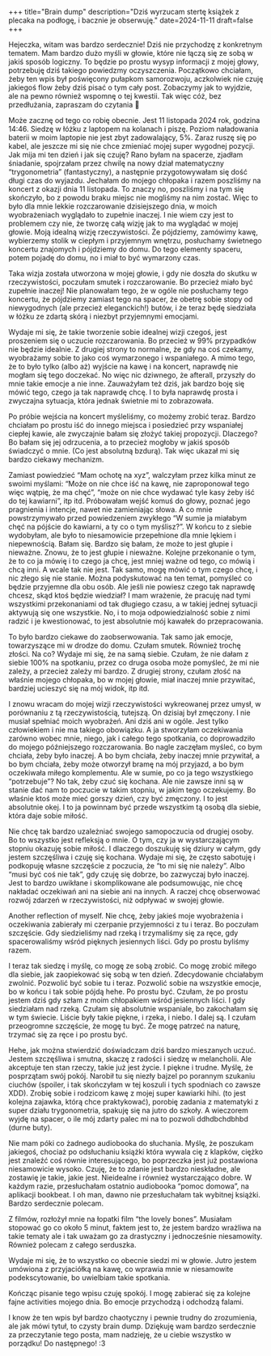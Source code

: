 +++
title="Brain dump"
description="Dziś wyrzucam stertę książek z plecaka na podłogę, i bacznie je obserwuję."
date=2024-11-11
draft=false
+++



Hejeczka, witam was bardzo serdecznie! Dziś nie przychodzę z konkretnym tematem. Mam bardzo dużo myśli w głowie, które nie łączą się ze sobą w jakiś sposób logiczny. To będzie po prostu wysyp informacji z mojej głowy, potrzebuję dziś takiego powiedzmy oczyszczenia. Początkowo chciałam, żeby ten wpis był poświęcony pułapkom samorozwoju, aczkolwiek nie czuję jakiegoś flow żeby dziś pisać o tym cały post. Zobaczymy jak to wyjdzie, ale na pewno również wspomnę o tej kwestii. Tak więc cóż, bez przedłużania, zapraszam do czytania 🙂


Może zacznę od tego co robię obecnie. Jest 11 listopada 2024 rok, godzina 14:46. Siedzę w łóżku z laptopem na kolanach i piszę. Poziom naładowania baterii w moim laptopie nie jest zbyt zadowalający, 5%. Zaraz ruszę się po kabel, ale jeszcze mi się nie chce zmieniać mojej super wygodnej pozycji. Jak mija mi ten dzień i jak się czuję? Rano byłam na spacerze, zjadłam śniadanie, spojrzałam przez chwilę na nowy dział matematyczny “trygonometria” (fantastyczny), a następnie przygotowywałam się dość długi czas do wyjazdu. Jechałam do mojego chłopaka i razem poszliśmy na koncert z okazji dnia 11 listopada. To znaczy no, poszliśmy i na tym się skończyło, bo z powodu braku miejsc nie mogliśmy na nim zostać. Więc to było dla mnie lekkie rozczarowanie dzisiejszego dnia, w moich wyobrażeniach wyglądało to zupełnie inaczej. I nie wiem czy jest to problemem czy nie, że tworzę całą wizję jak to ma wyglądać w mojej głowie. Moją idealną wizję rzeczywistości. Że pójdziemy, zamówimy kawę, wybierzemy stolik w ciepłym i przyjemnym wnętrzu, posłuchamy świetnego koncertu znajomych i pójdziemy do domu. Do tego elementy spaceru, potem pojadę do domu, no i miał to być wymarzony czas. 


Taka wizja została utworzona w mojej głowie, i gdy nie doszła do skutku w rzeczywistości, poczułam smutek i rozczarowanie. Bo przecież miało być zupełnie inaczej! Nie planowałam tego, że w ogóle nie posłuchamy tego koncertu, że pójdziemy zamiast tego na spacer, że obetrę sobie stopy od niewygodnych (ale przecież eleganckich!) butów, i że teraz będę siedziała w łóżku ze zdartą skórą i niezbyt przyjemnymi emocjami.


Wydaje mi się, że takie tworzenie sobie idealnej wizji czegoś, jest proszeniem się o uczucie rozczarowania. Bo przecież w 99% przypadków nie będzie idealnie. Z drugiej strony to normalne, że gdy na coś czekamy, wyobrażamy sobie to jako coś wymarzonego i wspaniałego. A mimo tego, że to było tylko (albo aż) wyjście na kawę i na koncert, naprawdę nie mogłam się tego doczekać. No więc nic dziwnego, że afterall, przyszły do mnie takie emocje a nie inne. 
Zauważyłam też dziś, jak bardzo boję się mówić tego, czego ja tak naprawdę chcę. I to była naprawdę prosta i zwyczajna sytuacja, która jednak świetnie mi to zobrazowała. 

Po próbie wejścia na koncert myśleliśmy, co możemy zrobić teraz. Bardzo chciałam po prostu iść do innego miejsca i posiedzieć przy wspaniałej ciepłej kawie, ale zwyczajnie bałam się złożyć takiej propozycji. Dlaczego? Bo bałam się jej odrzucenia, a to przecież mogłoby w jakiś sposób świadczyć o mnie. (Co jest absolutną bzdurą). 
Tak więc ukazał mi się bardzo ciekawy mechanizm. 

Zamiast powiedzieć “Mam ochotę na xyz”, walczyłam przez kilka minut ze swoimi myślami: “Może on nie chce iść na kawę, nie zaproponował tego więc wątpię, że ma chęć”, “może on nie chce wydawać tyle kasy żeby iść do tej kawiarni”, itp itd. Próbowałam wejść komuś do głowy, poznać jego pragnienia i intencje, nawet nie zamieniając słowa. A co mnie powstrzymywało przed powiedzeniem zwykłego “W sumie ja miałabym chęć na pójście do kawiarni, a ty co o tym myślisz?”. W końcu to z siebie wydobyłam, ale było to niesamowicie przepełnione dla mnie lękiem i niepewnością. Bałam się. Bardzo się bałam, że może to jest głupie i nieważne. Znowu, że to jest głupie i nieważne. Kolejne przekonanie o tym, że to co ja mówię i to czego ja chcę, jest mniej ważne od tego, co mówią i chcą inni. A wcale tak nie jest. Tak samo, mogę mówić o tym czego chcę, i nic złego się nie stanie. Można podyskutować na ten temat, pomyśleć co będzie przyjemne dla obu osób. Ale jeśli nie powiesz czego tak naprawdę chcesz, skąd ktoś będzie wiedział? I mam wrażenie, że pracuję nad tymi wszystkimi przekonaniami od tak długiego czasu, a w takiej jednej sytuacji aktywują się one wszystkie. No, i to moja odpowiedzialność sobie z nimi radzić i je kwestionować, to jest absolutnie mój kawałek do przepracowania. 


To było bardzo ciekawe do zaobserwowania. Tak samo jak emocje, towarzyszące mi w drodze do domu. Czułam smutek. Również trochę złości. Na co? Wydaje mi się, że na samą siebie. Czułam, że nie dałam z siebie 100% na spotkaniu, przez co druga osoba może pomyśleć, że mi nie zależy, a przecież zależy mi bardzo. Z drugiej strony, czułam złość na właśnie mojego chłopaka, bo w mojej głowie, miał inaczej mnie przywitać, bardziej ucieszyć się na mój widok, itp itd. 

I znowu wracam do mojej wizji rzeczywistości wykreowanej przez umysł,  w porównaniu z tą rzeczywistością, tutejszą. On dzisiaj był zmęczony. I nie musiał spełniać moich wyobrażeń. Ani dziś ani w ogóle. Jest tylko człowiekiem i nie ma takiego obowiązku. A ja stworzyłam oczekiwania zarówno wobec mnie, niego, jak i całego tego spotkania, co doprowadziło do mojego późniejszego rozczarowania. Bo nagle zaczęłam myśleć, co bym chciała, żeby było inaczej. A bo bym chciała, żeby inaczej mnie przywitał, a bo bym chciała, żeby może otworzył bramę na mój przyjazd, a bo bym oczekiwała miłego komplementu. Ale w sumie, po co ja tego wszystkiego “potrzebuje”? No tak, żeby czuć się kochana. Ale nie zawsze inni są w stanie dać nam to poczucie w takim stopniu, w jakim tego oczekujemy. Bo właśnie ktoś może mieć gorszy dzień, czy być zmęczony. I to jest absolutnie okej. I to ja powinnam być przede wszystkim tą osobą dla siebie, która daje sobie miłość. 

Nie chcę tak bardzo uzależniać swojego samopoczucia od drugiej osoby. Bo to wszystko jest refleksją o mnie. O tym, czy ja w wystarczającym stopniu okazuję sobie miłość. I dlaczego doszukuję się dziury w całym, gdy jestem szczęśliwa i czuję się kochana. Wydaje mi się, że często sabotuję i podkopuję własne szczęście z poczucia, że “to mi się nie należy”. Albo “musi być coś nie tak”, gdy czuję się dobrze, bo zazwyczaj było inaczej. Jest to bardzo uwikłane i skomplikowane ale podsumowując, nie chcę nakładać oczekiwań ani na siebie ani na innych. A raczej chcę obserwować rozwój zdarzeń w rzeczywistości, niż odpływać w swojej głowie. 

Another reflection of myself. Nie chcę, żeby jakieś moje wyobrażenia i oczekiwania zabierały mi czerpanie przyjemności z tu i teraz. Bo poczułam szczęście. Gdy siedzieliśmy nad rzeką i trzymaliśmy się za ręce, gdy spacerowaliśmy wśród pięknych jesiennych liści. Gdy po prostu byliśmy razem. 


I teraz tak siedzę i myślę, co mogę ze sobą zrobić. Co mogę zrobić miłego dla siebie, jak zaopiekować się sobą w ten dzień. Zdecydowanie chciałabym zwolnić. Pozwolić być sobie tu i teraz. Pozwolić sobie na wszystkie emocje, bo w końcu i tak sobie pójdą hehe. Po prostu być. Czułam, że po prostu jestem dziś gdy szłam z moim chłopakiem wśród jesiennych liści. I gdy siedziałam nad rzeką. Czułam się absolutnie wspaniale, bo zakochałam się w tym świecie. Liście były takie piękne, i rzeka, i niebo. I dalej są. I czułam przeogromne szczęście, że mogę tu być. Że mogę patrzeć na naturę, trzymać się za ręce i po prostu być. 


Hehe, jak można stwierdzić doświadczam dziś bardzo mieszanych uczuć. Jestem szczęśliwa i smutna, skaczę z radości i siedzę w melancholii. Ale akceptuje ten stan rzeczy, takie już jest życie. I piękne i trudne. 
Myślę, że posprzątam swój pokój. Narobił tu się niezły bajzel po porannym szukaniu ciuchów (spoiler, i tak skończyłam w tej koszuli i tych spodniach co zawsze XDD). Zrobię sobie i rodzicom kawę z mojej super kawiarki hihi. (to jest kolejna zajawka, którą chce praktykować), porobię zadania z matematyki z super działu trygonometria, spakuję się na jutro do szkoły. A wieczorem wyjdę na spacer, o ile mój zdarty palec mi na to pozwoli ddhdbchdbhbd (durne buty).

Nie mam póki co żadnego audiobooka do słuchania. Myślę, że poszukam jakiegoś, chociaż po odsłuchaniu książki która wywala cię z klapków, ciężko jest znaleźć coś równie interesującego, bo poprzeczka jest już postawiona niesamowicie wysoko. Czuję, że to zdanie jest bardzo nieskładne, ale zostawię je takie, jakie jest. Nieidealne i również wystarczająco dobre. W każdym razie, przesłuchałam ostatnio audiobooka “pomoc domowa”, na aplikacji bookbeat. I oh man, dawno nie przesłuchałam tak wybitnej książki. Bardzo serdecznie polecam. 

Z filmów, rozłożył mnie na łopatki film “the lovely bones”. Musiałam stopować go co około 5 minut, faktem jest to, że jestem bardzo wrażliwa na takie tematy ale i tak uważam go za drastyczny i jednocześnie niesamowity.  Również polecam z całego serduszka. 


Wydaje mi się, że to wszystko co obecnie siedzi mi w głowie. Jutro jestem umówiona z przyjaciółką na kawę, co wprawia mnie w niesamowite podekscytowanie, bo uwielbiam takie spotkania. 

Kończąc pisanie tego wpisu czuję spokój. I mogę zabierać się za kolejne fajne activities mojego dnia. Bo emocje przychodzą i odchodzą falami. 

I know że ten wpis był bardzo chaotyczny i pewnie trudny do zrozumienia, ale jak mówi tytuł, to czysty brain dump.
Dziękuję wam bardzo serdecznie za przeczytanie tego posta, mam nadzieję, że u ciebie wszystko w porządku!
Do następnego! :3
